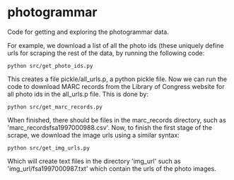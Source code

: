 photogrammar
============

Code for getting and exploring the photogrammar data.

For example, we download a list of all the photo ids (these uniquely define
urls for scraping the rest of the data, by running the following code:

```shell
python src/get_photo_ids.py
```
This creates a file pickle/all_urls.p, a python pickle file. Now we can run the code to download MARC records
from the Library of Congress website for all photo ids in the all_urls.p file. This is done by:
```shell
python src/get_marc_records.py
```
When finished, there should be files in the marc_records directory, such as 'marc_recordsfsa1997000988.csv'.
Now, to finish the first stage of the scrape, we download the image urls using a similar syntax:
```shell
python src/get_img_urls.py
```
Which will create text files in the directory 'img_url' such as 'img_url/fsa1997000987.txt' which contain the urls
of the photo images. 



